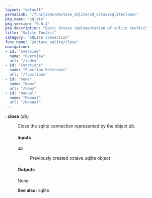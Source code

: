 ```yaml
---
layout: "default"
permalink: "/functions/@octave_sqlite/20_octavesqliteclose/"
pkg_name: "sqlite"
pkg_version: "0.0.1"
pkg_description: "Basic Octave implementation of sqlite toolkit"
title: "Sqlite Toolkit"
category: "SQLITE connection"
func_name: "@octave_sqlite/close"
navigation:
- id: "overview"
  name: "Overview"
  url: "/index"
- id: "Functions"
  name: "Function Reference"
  url: "/functions"
- id: "news"
  name: "News"
  url: "/news"
- id: "manual"
  name: "Manual"
  url: "/manual"
---
```

<dl class="def">
<dt id="index-close"><span class="category">: </span><span><em></em> <strong>close</strong> <em>(<var>db</var>)</em><a href='#index-close' class='copiable-anchor'></a></span></dt>
<dd><p>Close the sqlite connection represented by the object <var>db</var>.
</p>
<span id="Inputs"></span><h4 class="subsubheading">Inputs</h4>
<dl compact="compact">
<dt><span><var>db</var></span></dt>
<dd><p>Previously created octave_sqlite object
 </p></dd>
</dl>

<span id="Outputs"></span><h4 class="subsubheading">Outputs</h4>
<p>None
</p>

<p><strong>See also:</strong> sqlite.
 </p></dd></dl>
